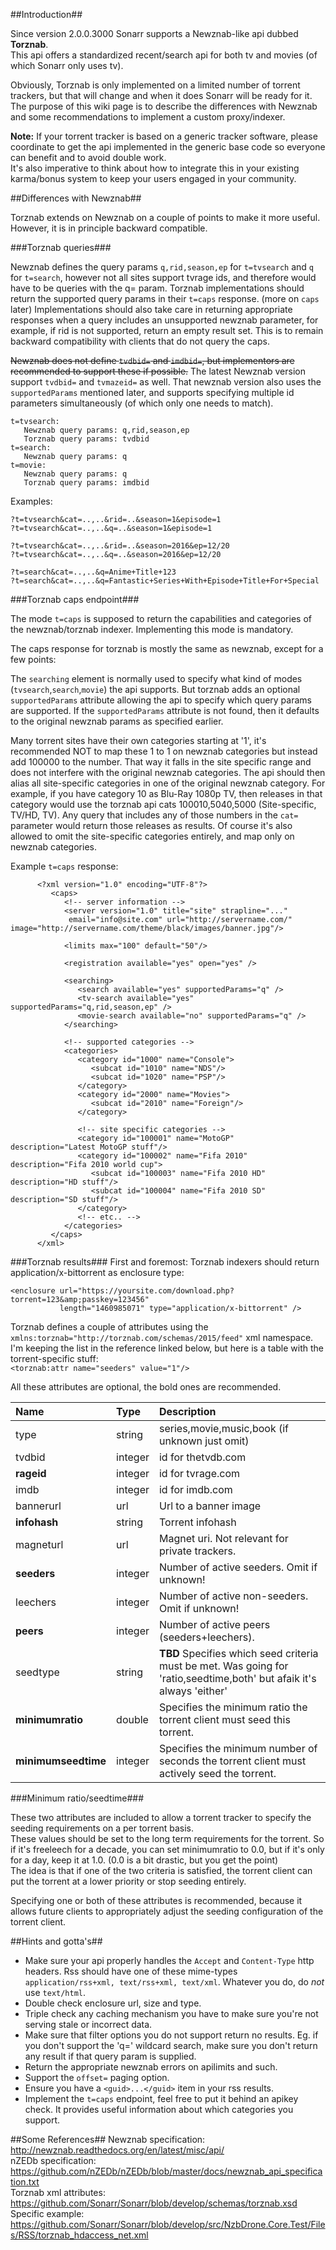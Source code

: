 ##Introduction##

Since version 2.0.0.3000 Sonarr supports a Newznab-like api dubbed **Torznab**.  
This api offers a standardized recent/search api for both tv and movies (of which Sonarr only uses tv).  

Obviously, Torznab is only implemented on a limited number of torrent trackers, but that will change and when it does Sonarr will be ready for it.  
The purpose of this wiki page is to describe the differences with Newznab and some recommendations to implement a custom proxy/indexer.

**Note:** If your torrent tracker is based on a generic tracker software, please coordinate to get the api implemented in the generic base code so everyone can benefit and to avoid double work.   
It's also imperative to think about how to integrate this in your existing karma/bonus system to keep your users engaged in your community.

##Differences with Newznab##

Torznab extends on Newznab on a couple of points to make it more useful. However, it is in principle backward compatible.

###Torznab queries###

Newznab defines the query params `q,rid,season,ep` for `t=tvsearch` and `q` for `t=search`, however not all sites support tvrage ids, and therefore would have to be queries with the q= param.
Torznab implementations should return the supported query params in their `t=caps` response. (more on `caps` later)
Implementations should also take care in returning appropriate responses when a query includes an unsupported newznab parameter, for example, if rid is not supported, return an empty result set.
This is to remain backward compatibility with clients that do not query the caps.

~~Newznab does not define `tvdbid=` and `imdbid=`, but implementors are recommended to support these if possible.~~
The latest Newznab version support `tvdbid=` and `tvmazeid=` as well. That newznab version also uses the `supportedParams` mentioned later, and supports specifying multiple id parameters simultaneously (of which only one needs to match).

```
t=tvsearch:
   Newznab query params: q,rid,season,ep
   Torznab query params: tvdbid
t=search:
   Newznab query params: q
t=movie:
   Newznab query params: q
   Torznab query params: imdbid
```

Examples:
```
?t=tvsearch&cat=..,..&rid=..&season=1&episode=1
?t=tvsearch&cat=..,..&q=..&season=1&episode=1

?t=tvsearch&cat=..,..&rid=..&season=2016&ep=12/20
?t=tvsearch&cat=..,..&q=..&season=2016&ep=12/20

?t=search&cat=..,..&q=Anime+Title+123
?t=search&cat=..,..&q=Fantastic+Series+With+Episode+Title+For+Special
```

###Torznab caps endpoint###

The mode `t=caps` is supposed to return the capabilities and categories of the newznab/torznab indexer.
Implementing this mode is mandatory.

The caps response for torznab is mostly the same as newznab, except for a few points:

The `searching` element is normally used to specify what kind of modes (`tvsearch`,`search`,`movie`) the api supports. But torznab adds an optional `supportedParams` attribute allowing the api to specify which query params are supported.
If the `supportedParams` attribute is not found, then it defaults to the original newznab params as specified earlier.

Many torrent sites have their own categories starting at '1', it's recommended NOT to map these 1 to 1 on newznab categories but instead add 100000 to the number.
That way it falls in the site specific range and does not interfere with the original newznab categories.
The api should then alias all site-specific categories in one of the original newznab category.
For example, if you have category 10 as Blu-Ray 1080p TV, then releases in that category would use the torznab api cats 100010,5040,5000 (Site-specific, TV/HD, TV).
Any query that includes any of those numbers in the `cat=` parameter would return those releases as results.
Of course it's also allowed to omit the site-specific categories entirely, and map only on newznab categories.

Example `t=caps` response:
```
      <?xml version="1.0" encoding="UTF-8"?>
         <caps>
            <!-- server information -->
            <server version="1.0" title="site" strapline="..."
             email="info@site.com" url="http://servername.com/" image="http://servername.com/theme/black/images/banner.jpg"/>

            <limits max="100" default="50"/>

            <registration available="yes" open="yes" />

            <searching>
               <search available="yes" supportedParams="q" />
               <tv-search available="yes" supportedParams="q,rid,season,ep" />
               <movie-search available="no" supportedParams="q" />
            </searching>

            <!-- supported categories -->
            <categories>
               <category id="1000" name="Console">
                  <subcat id="1010" name="NDS"/>
                  <subcat id="1020" name="PSP"/>
               </category>
               <category id="2000" name="Movies">
                  <subcat id="2010" name="Foreign"/>
               </category>

               <!-- site specific categories -->
               <category id="100001" name="MotoGP"       description="Latest MotoGP stuff"/>
               <category id="100002" name="Fifa 2010"    description="Fifa 2010 world cup">
                  <subcat id="100003" name="Fifa 2010 HD" description="HD stuff"/>
                  <subcat id="100004" name="Fifa 2010 SD" description="SD stuff"/>
               </category>
               <!-- etc.. -->
            </categories>
         </caps>
      </xml>
```


###Torznab results###
First and foremost: Torznab indexers should return application/x-bittorrent as enclosure type:   
```
<enclosure url="https://yoursite.com/download.php?torrent=123&amp;passkey=123456"   
           length="1460985071" type="application/x-bittorrent" />
```

Torznab defines a couple of attributes using the ```xmlns:torznab="http://torznab.com/schemas/2015/feed"``` xml namespace.   
I'm keeping the list in the reference linked below, but here is a table with the torrent-specific stuff:   
```<torznab:attr name="seeders" value="1"/>```

All these attributes are optional, the bold ones are recommended.

| Name                 | Type    | Description                                    |
|:---------------------|:--------|:-----------------------------------------------|
| type                 | string  | series,movie,music,book (if unknown just omit) |
| tvdbid               | integer | id for thetvdb.com                             |
| **rageid**           | integer | id for tvrage.com                              |
| imdb                 | integer | id for imdb.com                                |
| bannerurl            | url     | Url to a banner image                          |
| **infohash**         | string  | Torrent infohash                               |
|  magneturl           | url     | Magnet uri. Not relevant for private trackers. |
| **seeders**          | integer | Number of active seeders. Omit if unknown!     |
| leechers             | integer | Number of active non-seeders. Omit if unknown! |
| **peers**            | integer | Number of active peers (seeders+leechers).     |
| seedtype             | string  | **TBD** Specifies which seed criteria must be met. Was going for 'ratio,seedtime,both' but afaik it's always 'either' |
| **minimumratio**     | double  | Specifies the minimum ratio the torrent client must seed this torrent. |
| **minimumseedtime**  | integer | Specifies the minimum number of seconds the torrent client must actively seed the torrent. |

###Minimum ratio/seedtime###

These two attributes are included to allow a torrent tracker to specify the seeding requirements on a per torrent basis.     
These values should be set to the long term requirements for the torrent. So if it's freeleech for a decade, you can set minimumratio to 0.0, but if it's only for a day, keep it at 1.0. (0.0 is a bit drastic, but you get the point)  
The idea is that if one of the two criteria is satisfied, the torrent client can put the torrent at a lower priority or stop seeding entirely.

Specifying one or both of these attributes is recommended, because it allows future clients to appropriately adjust the seeding configuration of the torrent client.

##Hints and gotta's##

- Make sure your api properly handles the ```Accept``` and ```Content-Type``` http headers. Rss should have one of these mime-types ```application/rss+xml, text/rss+xml, text/xml```. Whatever you do, do _not_ use ```text/html```.
- Double check enclosure url, size and type.
- Triple check any caching mechanism you have to make sure you're not serving stale or incorrect data.
- Make sure that filter options you do not support return no results. Eg. if you don't support the 'q=' wildcard search, make sure you don't return any result if that query param is supplied.
- Return the appropriate newznab errors on apilimits and such.
- Support the ```offset=``` paging option.
- Ensure you have a ```<guid>...</guid>``` item in your rss results.
- Implement the ```t=caps``` endpoint, feel free to put it behind an apikey check. It provides useful information about which categories you support.

##Some References##
Newznab specification:  http://newznab.readthedocs.org/en/latest/misc/api/  
nZEDb specification: https://github.com/nZEDb/nZEDb/blob/master/docs/newznab_api_specification.txt  
Torznab xml attributes: https://github.com/Sonarr/Sonarr/blob/develop/schemas/torznab.xsd   
Specific example: https://github.com/Sonarr/Sonarr/blob/develop/src/NzbDrone.Core.Test/Files/RSS/torznab_hdaccess_net.xml   